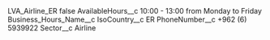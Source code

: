 <?xml version="1.0" encoding="UTF-8"?>
<CustomMetadata xmlns="http://soap.sforce.com/2006/04/metadata" xmlns:xsi="http://www.w3.org/2001/XMLSchema-instance" xmlns:xsd="http://www.w3.org/2001/XMLSchema">
    <label>LVA_Airline_ER</label>
    <protected>false</protected>
    <values>
        <field>AvailableHours__c</field>
        <value xsi:type="xsd:string">10:00 - 13:00 from Monday to Friday</value>
    </values>
    <values>
        <field>Business_Hours_Name__c</field>
        <value xsi:nil="true"/>
    </values>
    <values>
        <field>IsoCountry__c</field>
        <value xsi:type="xsd:string">ER</value>
    </values>
    <values>
        <field>PhoneNumber__c</field>
        <value xsi:type="xsd:string">+962 (6) 5939922</value>
    </values>
    <values>
        <field>Sector__c</field>
        <value xsi:type="xsd:string">Airline</value>
    </values>
</CustomMetadata>
